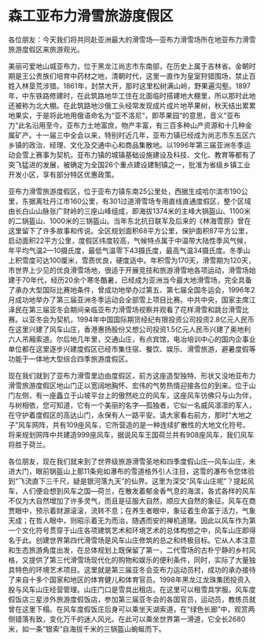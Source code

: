 # 森工亚布力滑雪旅游度假区  
各位朋友：今天我们将共同赴亚洲最大的滑雪场—亚布力滑雪场所在地亚布力滑雪旅游度假区来旅游观光。  

美丽可爱地山城亚布力，位于黑龙江尚志市东南部，在历史上属于吉林省。金朝时期是王公贵族们培育中药材之地，清朝时代，这里一直作为皇室狩猎围场，禁止百姓入林垦荒涉猎。1861年，封禁大开，那时这里松树满山岭，野果遍沟壑。1897年，中东铁路修建时，在此筑路地华工住在北面临时搭建地大棚里，所以那时此地还被称为北大棚。在此筑路地沙俄工头经常发现成片成片地苹果树，秋天结出累累地果实，于是将此地用俄语命名为“亚不洛尼”，即苹果园“的意思，音义”亚布力“此名沿用至今。亚布力土地富庶，物产丰富，有三百多种山产资源和十几种金属矿产。十一届三中全会以来，特别时近几年，亚布力镇已经成为尚志市东五区六乡镇的政治、经理、文化及交通中心和商品集散地。以1996年第三届亚洲冬季运动会雪上赛事为契机，亚布力镇的城镇基础设施建设及科技、文化、教育等都有了突飞猛进的发展，被确定为全国26个重点建设建制镇之一，批准为省级乡镇工业开发小区，享有部分特区优惠政策。  

亚布力滑雪旅游度假区，位于亚布力镇东南25公里处，西据生成哈尔滨市190公里，东据离牡丹江市160公里，有301过道滑雪场专用直线直通度假区，整个区域由长白山山脉张广财岭的三座山峰组成，即海拔1374米的主峰大锅盔山、1100米的二锅盔山、1000米的三锅盔山。当年东北抗日联军及后来的《林海雪原》曾在这里留下了许多故事和传说。全区规划面积68平方公里，保护面积87平方公里，启动面积22平方公里，度假区纬度较高，气候特点属于中温带大陆性季风气候，年平均气温2—10摄氏度，最低气温零下43摄氏度，最高气温34摄氏度。冬季山上积雪度可达100厘米，雪质优良，硬度适中。年积雪为170天，滑雪期为120天，市世界上少见的优良滑雪场地，很适于开展竞技和旅游滑雪地各项运动，滑雪场始建于70年代，经历20余个寒冬酷暑，已经成为亚洲当今最大地滑雪场，完全具备了承办大型国际比赛地条件，曾成功地举办过第五、第七届全国冬运会，1996年2月成功地举办了第三届亚洲冬季运动会全部雪上项目比赛。中共中央，国家主席江泽民在第三届亚冬会期间亲临亚布力滑雪场视察并观看了花样滑雪和跳台滑雪比赛。以亚冬会为契机，1994年中国国际期货经纪有限投资公司投资2.8亿元人民币在这里兴建了风车山庄，香港惠扬股份又想公司投资1.5亿元人民币兴建了奥地利六人吊厢索道。尔后地几年里，交通山庄，有点宾馆，电冶培训中心的国内企事业单位都在这里逐步兴建度假区已经市集住宿、餐饮、娱乐、滑雪旅游，避暑度假等功能于一体地大型综合四季旅游度假区。  

现在我们就到了亚布力滑雪里边由度假区，前方这座造型独特、形状又没地亚布力滑雪旅游度假区地山门正以宽阔地胸怀、宏伟的气势热情迎接各位的到来。位于山门左侧，有一座矗立于山坡平台上的傲然屹立的风车，这座风车彷佛只与山为伴，与树相依，您可知道，它有一个美丽的名字—孤独者，它似一名威风凛凛的军人，在守护着度假区的高达山门，永保有人一路平安。请大家看右前方，那时“大地之子”风车网阵，共有109座风车，它所营造的是一种连续扩散性的大地文化符号。将来规划网阵中共建造999座风车，据说风车王国荷兰共有908座风车，我们风车将胜于荷兰。  

各位朋友，现在我们就来到了世界级旅游滑雪圣地和四季度假山庄—风车山庄，未进大门，眼前锅盔山上那11条宛如瀑布的雪道格外引人注目，这雪的瀑布令您体验到“飞流直下三千尺，疑是银河落九天”的仙界。这里为深交“风车山庄呢”？提起风车，人们便会想到风车之国—荷兰，在散发着郁金香气息的海滨，各式各样的风车不仅为大自然增加了许多灵气，而且是征服大自然，顺应大自然的象征。风车在商贾眼中，预示着财源滚滚，流转不息；在养生者眼中，象征着生命富于活力，气象天成；在哲人眼中，则昭示着无为而治，随遇而安的禅机道理。因此以风车作为第一个文化符号贯穿于山庄各项建筑艺术和环境艺术的总体构想之中，风车山庄即得名于此。创建世界第四代滑雪场是风车山庄修筑的总之和终极目标。它从人本注意和生态旅游角度出发，在总体规划上既保留了第一，二代雪场的古朴宁静的乡村风格，又提供了第三代滑雪场现代化的购物和娱乐的便利条件，同时，实际了大量独具特色的环境艺术项目。这里就是第三届亚冬会亚布力运动员村，成功的承办接待了来自十多个国家和地区的体育健儿和体育官员。1998年黑龙江龙珠集团投资入股与风车山庄经营管理。山庄门口是雪具出租店。在这里可以租雪具学服。风车度假饭店三星涉外旅游度假饭店，参加第三届亚冬会的各国官员，运动员，教练员就曾在这里下榻。在风车度假饭庄后身可以乘坐天湖索道，在“绿色长廊”中，观赏两侧错落有致，变化万千的迷人风光。在此可以乘坐世界第一滑道，它全长2680米，如一条“银索”自海拔千米的三锅盔山蜿蜒而下。  
